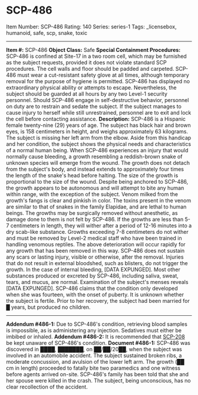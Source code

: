 # SCP-486
Item Number: SCP-486
Rating: 140
Series: series-1
Tags: _licensebox, humanoid, safe, scp, snake, toxic

---

**Item #:** SCP-486
**Object Class:** Safe
**Special Containment Procedures:** SCP-486 is confined at Site-17 in a two room cell, which may be furnished as the subject requests, provided it does not violate standard SCP procedures. The cell walls and floor should be padded and carpeted. SCP-486 must wear a cut-resistant safety glove at all times, although temporary removal for the purpose of hygiene is permitted. SCP-486 has displayed no extraordinary physical ability or attempts to escape. Nevertheless, the subject should be guarded at all hours by any two Level-1 security personnel. Should SCP-486 engage in self-destructive behavior, personnel on duty are to restrain and sedate the subject. If the subject manages to cause injury to herself while still unrestrained, personnel are to exit and lock the cell before contacting assistance.
**Description:** SCP-486 is a Hispanic female twenty-nine (29) years of age. The subject has black hair and brown eyes, is 158 centimeters in height, and weighs approximately 63 kilograms. The subject is missing her left arm from the elbow. Aside from this handicap and her condition, the subject shows the physical needs and characteristics of a normal human being.
When SCP-486 experiences an injury that would normally cause bleeding, a growth resembling a reddish-brown snake of unknown species will emerge from the wound. The growth does not detach from the subject's body, and instead extends to approximately four times the length of the snake's head before halting. The size of the growth is proportional to the size of the wound. Despite being anchored to SCP-486, the growth appears to be autonomous and will attempt to bite any human within range, with the exception of the subject.
Venom milked from the growth's fangs is clear and pinkish in color. The toxins present in the venom are similar to that of snakes in the family Elapidae, and are lethal to human beings.
The growths may be surgically removed without anesthetic, as damage done to them is not felt by SCP-486. If the growths are less than 5-7 centimeters in length, they will wither after a period of 12-16 minutes into a dry scab-like substance. Growths exceeding 7-8 centimeters do not wither and must be removed by Level-2 medical staff who have been trained in handling venomous reptiles. The above deterioration will occur rapidly for any growth that has been removed in this way. SCP-486 does not sustain any scars or lasting injury, visible or otherwise, after the removal.
Injuries that do not result in external bloodshed, such as blisters, do not trigger the growth. In the case of internal bleeding, [DATA EXPUNGED].
Most other substances produced or excreted by SCP-486, including saliva, sweat, tears, and mucus, are normal. Examination of the subject's menses reveals [DATA EXPUNGED].
SCP-486 claims that the condition only developed when she was fourteen, with the onset of puberty. It is unknown whether the subject is fertile. Prior to her recovery, the subject had been married for █ years, but produced no children.
* * *
**Addendum #486-1:** Due to SCP-486's condition, retrieving blood samples is impossible, as is administering any injection. Sedatives must either be imbibed or inhaled.
**Addendum #486-2:** It is recommended that [SCP-208](/scp-208) be kept unaware of SCP-486's condition.
**Document #486-1:** SCP-486 was discovered in ████, ███████, on ██/██/20██, when the subject was involved in an automobile accident. The subject sustained broken ribs, a moderate concussion, and avulsion of the lower left arm. The growth (██ cm in length) proceeded to fatally bite two paramedics and one witness before agents arrived on-site. SCP-486's family has been told that she and her spouse were killed in the crash. The subject, being unconscious, has no clear recollection of the accident.
